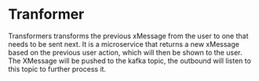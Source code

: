 # Tranformer 

Transformers transforms the previous xMessage from the user to one that needs to be sent next. It is a microservice that returns a new xMessage based on the previous user action, which will then be shown to the user. The XMessage will be pushed to the kafka topic, the outbound will listen to this topic to further process it.

